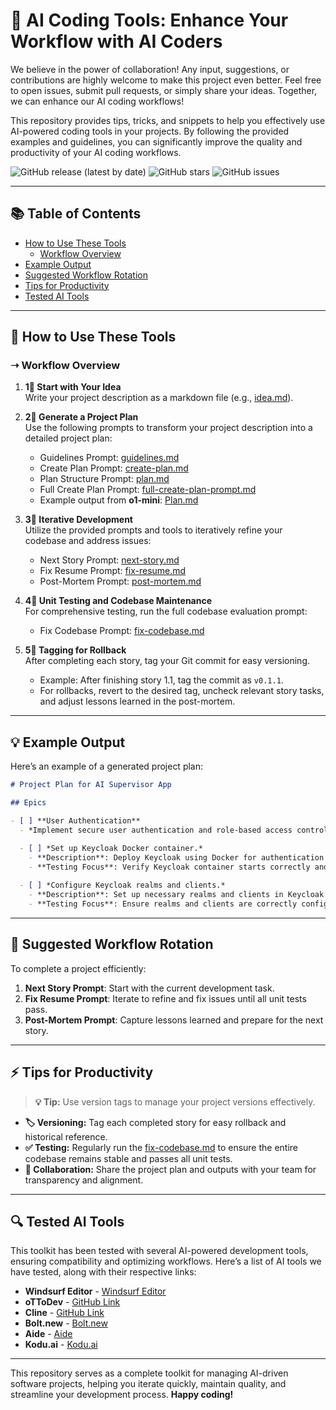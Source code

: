 # 🚀 AI Coding Tools: Enhance Your Workflow with AI Coders

We believe in the power of collaboration! Any input, suggestions, or contributions are highly welcome to make this project even better. Feel free to open issues, submit pull requests, or simply share your ideas. Together, we can enhance our AI coding workflows!

This repository provides tips, tricks, and snippets to help you effectively use AI-powered coding tools in your projects. By following the provided examples and guidelines, you can significantly improve the quality and productivity of your AI coding workflows.

![GitHub release (latest by date)](https://img.shields.io/github/v/release/mikl0s/ai_coding_tools?cache_bust=1)
![GitHub stars](https://img.shields.io/github/stars/mikl0s/ai_coding_tools)
![GitHub issues](https://img.shields.io/github/issues/mikl0s/ai_coding_tools)

---

## 📚 Table of Contents
- [How to Use These Tools](#how-to-use-these-tools)
  - [Workflow Overview](#workflow-overview)
- [Example Output](#example-output)
- [Suggested Workflow Rotation](#suggested-workflow-rotation)
- [Tips for Productivity](#tips-for-productivity)
- [Tested AI Tools](#tested-ai-tools)

---

## 🚧 How to Use These Tools

### ➝ Workflow Overview

1. **1⃣ Start with Your Idea**  
   Write your project description as a markdown file (e.g., [idea.md](https://github.com/mikl0s/ai_coding_tools/blob/main/docs/idea.md)).

2. **2⃣ Generate a Project Plan**  
   Use the following prompts to transform your project description into a detailed project plan:
   - Guidelines Prompt: [guidelines.md](https://github.com/mikl0s/ai_coding_tools/blob/main/docs/guidelines.md)  
   - Create Plan Prompt: [create-plan.md](https://github.com/mikl0s/ai_coding_tools/blob/main/docs/create-plan.md)  
   - Plan Structure Prompt: [plan.md](https://github.com/mikl0s/ai_coding_tools/blob/main/docs/plan.md)  
   - Full Create Plan Prompt: [full-create-plan-prompt.md](https://github.com/mikl0s/ai_coding_tools/blob/main/docs/full-create-plan-prompt.md)  
   - Example output from **o1-mini**: [Plan.md](https://github.com/mikl0s/ai_coding_tools/blob/main/docs/plan.md)

3. **3⃣ Iterative Development**  
   Utilize the provided prompts and tools to iteratively refine your codebase and address issues:
   - Next Story Prompt: [next-story.md](https://raw.githubusercontent.com/mikl0s/ai_coding_tools/refs/heads/main/docs/next-story.md)  
   - Fix Resume Prompt: [fix-resume.md](https://raw.githubusercontent.com/mikl0s/ai_coding_tools/refs/heads/main/docs/fix-resume.md)  
   - Post-Mortem Prompt: [post-mortem.md](https://raw.githubusercontent.com/mikl0s/ai_coding_tools/refs/heads/main/docs/post-mortem.md)

4. **4⃣ Unit Testing and Codebase Maintenance**  
   For comprehensive testing, run the full codebase evaluation prompt:
   - Fix Codebase Prompt: [fix-codebase.md](https://raw.githubusercontent.com/mikl0s/ai_coding_tools/refs/heads/main/docs/fix-codebase.md)

5. **5⃣ Tagging for Rollback**  
   After completing each story, tag your Git commit for easy versioning.  
   - Example: After finishing story 1.1, tag the commit as `v0.1.1`.  
   - For rollbacks, revert to the desired tag, uncheck relevant story tasks, and adjust lessons learned in the post-mortem.

---

## 💡 Example Output

Here’s an example of a generated project plan:

```markdown
# Project Plan for AI Supervisor App

## Epics

- [ ] **User Authentication**
  - *Implement secure user authentication and role-based access control using Keycloak.*

  - [ ] *Set up Keycloak Docker container.*
    - **Description**: Deploy Keycloak using Docker for authentication services.
    - **Testing Focus**: Verify Keycloak container starts correctly and is accessible.
  
  - [ ] *Configure Keycloak realms and clients.*
    - **Description**: Set up necessary realms and clients in Keycloak.
    - **Testing Focus**: Ensure realms and clients are correctly configured and functional.
```

---

## 🔄 Suggested Workflow Rotation

To complete a project efficiently:
1. **Next Story Prompt**: Start with the current development task.  
2. **Fix Resume Prompt**: Iterate to refine and fix issues until all unit tests pass.  
3. **Post-Mortem Prompt**: Capture lessons learned and prepare for the next story.

---

## ⚡ Tips for Productivity

> **💡 Tip:** Use version tags to manage your project versions effectively.

- **🏷️ Versioning:** Tag each completed story for easy rollback and historical reference.  
- **✅ Testing:** Regularly run the [fix-codebase.md](https://github.com/mikl0s/ai_coding_tools/blob/main/docs/fix-codebase.md) to ensure the entire codebase remains stable and passes all unit tests.  
- **🤝 Collaboration:** Share the project plan and outputs with your team for transparency and alignment.

---

## 🔍 Tested AI Tools

This toolkit has been tested with several AI-powered development tools, ensuring compatibility and optimizing workflows. Here’s a list of AI tools we have tested, along with their respective links:

- **Windsurf Editor** - [Windsurf Editor](https://codeium.com/windsurf)
- **oTToDev** - [GitHub Link](https://github.com/coleam00/bolt.new-any-llm)
- **Cline** - [GitHub Link](https://github.com/cline/cline)
- **Bolt.new** - [Bolt.new](https://bolt.new)
- **Aide** - [Aide](https://aide.dev/)
- **Kodu.ai** - [Kodu.ai](https://www.kodu.ai/)

---

This repository serves as a complete toolkit for managing AI-driven software projects, helping you iterate quickly, maintain quality, and streamline your development process. **Happy coding!**
